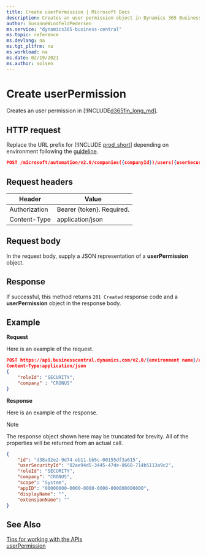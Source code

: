 ```yaml
---
title: Create userPermission | Microsoft Docs
description: Creates an user permission object in Dynamics 365 Business Central.
author: SusanneWindfeldPedersen
ms.service: "dynamics365-business-central"
ms.topic: reference
ms.devlang: na
ms.tgt_pltfrm: na
ms.workload: na
ms.date: 02/19/2021
ms.author: solsen
---
```


<!-- NOTE: This article is an auto-generated stub from the metadata file. -->
<!-- The sections marked with an EDIT_IS_REQUIRED require manual editing. -->
# Create userPermission

Creates an user permission in [!INCLUDE[d365fin_long_md](../../includes/d365fin_long_md.md)].

## HTTP request

Replace the URL prefix for [!INCLUDE [prod_short](../../includes/prod_short.md)] depending on environment following the [guideline](/dynamics365/dynamics-nav/api-reference/v2.0/enabling-apis-for-dynamics-nav).


```json
POST /microsoft/automation/v2.0/companies({companyId})/users({userSecurityId})/userPermissions
```

## Request headers

|Header|Value|
|------|-----|
|Authorization  |Bearer {token}. Required. |
|Content-Type  |application/json|

## Request body

In the request body, supply a JSON representation of a **userPermission** object.

## Response

If successful, this method returns ```201 Created``` response code and a **userPermission** object in the response body.


## Example

**Request**

Here is an example of the request.
```json
POST https://api.businesscentral.dynamics.com/v2.0/{environment name}/api/microsoft/automation/v2.0/companies({companyId})/users({userSecurityId})/userPermissions
Content-Type:application/json
{ 
    "roleId": "SECURITY", 
    "company" : "CRONUS"
}

```

**Response**

Here is an example of the response.

> [!NOTE]  
>   The response object shown here may be truncated for brevity. All of the properties will be returned from an actual call.

```json
{
    "id": "d38a92e2-9d74-eb11-bb5c-00155df3a615",
    "userSecurityId": "82ae94d5-3445-47de-8668-714b5113a9c2",
    "roleId": "SECURITY",
    "company": "CRONUS",
    "scope": "System",
    "appID": "00000000-0000-0000-0000-000000000000",
    "displayName": "",
    "extensionName": ""
}
```

## See Also

[Tips for working with the APIs](../../developer/devenv-connect-apps-tips.md)  
[userPermission](../resources/dynamics_userPermission.md)